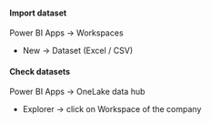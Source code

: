 #### Import dataset
Power BI Apps -> Workspaces 
- New -> Dataset (Excel / CSV)

#### Check datasets
Power BI Apps -> OneLake data hub
- Explorer -> click on Workspace of the company